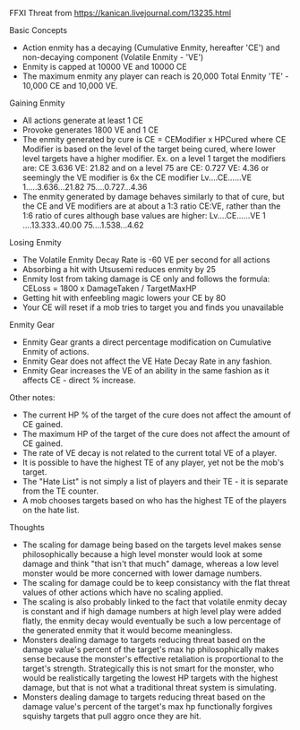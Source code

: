 FFXI Threat from https://kanican.livejournal.com/13235.html

Basic Concepts

- Action enmity has a decaying (Cumulative Enmity, hereafter 'CE') and
  non-decaying component (Volatile Enmity - 'VE')
- Enmity is capped at 10000 VE and 10000 CE
- The maximum enmity any player can reach is 20,000 Total Enmity 'TE' - 10,000 CE and 10,000 VE.

Gaining Enmity

- All actions generate at least 1 CE
- Provoke generates 1800 VE and 1 CE
- The enmity generated by cure is CE = CEModifier x HPCured where CE Modifier is
  based on the level of the target being cured, where lower level targets have a higher modifier.
  Ex. on a level 1 target the modifiers are: CE 3.636 VE: 21.82 and on a level 75 are CE: 0.727 VE: 4.36
  or seemingly the VE modifier is 6x the CE modifier
  Lv....CE......VE
  1.....3.636...21.82
  75....0.727...4.36
- The enmity generated by damage behaves similarly to that of cure, but the CE and VE modifiers are at
  about a 1:3 ratio CE:VE, rather than the 1:6 ratio of cures although base values are higher:
  Lv....CE......VE
  1 ....13.333..40.00
  75....1.538...4.62

Losing Enmity

- The Volatile Enmity Decay Rate is -60 VE per second for all actions
- Absorbing a hit with Utsusemi reduces enmity by 25
- Enmity lost from taking damage is CE only and follows the formula:
  CELoss = 1800 x DamageTaken / TargetMaxHP
- Getting hit with enfeebling magic lowers your CE by 80
- Your CE will reset if a mob tries to target you and finds you unavailable

Enmity Gear

- Enmity Gear grants a direct percentage modification on Cumulative Enmity of actions.
- Enmity Gear does not affect the VE Hate Decay Rate in any fashion.
- Enmity Gear increases the VE of an ability in the same fashion as it affects CE - direct % increase.

Other notes:

- The current HP % of the target of the cure does not affect the amount of CE gained.
- The maximum HP of the target of the cure does not affect the amount of CE gained.
- The rate of VE decay is not related to the current total VE of a player.
- It is possible to have the highest TE of any player, yet not be the mob's target.
- The "Hate List" is not simply a list of players and their TE - it is separate from the TE counter.
- A mob chooses targets based on who has the highest TE of the players on the hate list.

Thoughts

- The scaling for damage being based on the targets level makes sense philosophically
  because a high level monster would look at some damage and think "that isn't that much"
  damage, whereas a low level monster would be more concerned with lower damage numbers.
- The scaling for damage could be to keep consistancy with the flat threat values of
  other actions which have no scaling applied.
- The scaling is also probably linked to the fact that volatile enmity decay is constant
  and if high damage numbers at high level play were added flatly, the enmity decay
  would eventually be such a low percentage of the generated enmity that it would
  become meaningless.
- Monsters dealing damage to targets reducing threat based on the damage value's percent
  of the target's max hp philosophically makes sense because the monster's effective retaliation
  is proportional to the target's strength. Strategically this is not smart for the monster,
  who would be realistically targeting the lowest HP targets with the highest damage, but that
  is not what a traditional threat system is simulating.
- Monsters dealing damage to targets reducing threat based on the damage value's percent
  of the target's max hp functionally forgives squishy targets that pull aggro once they are
  hit.
